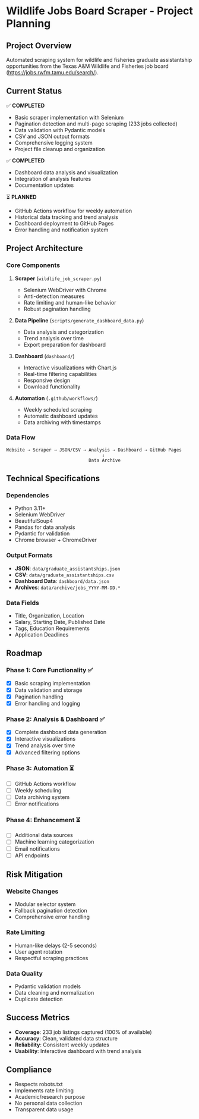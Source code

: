 # Wildlife Jobs Board Scraper - Project Planning

## Project Overview
Automated scraping system for wildlife and fisheries graduate assistantship opportunities from the Texas A&M Wildlife and Fisheries job board (https://jobs.rwfm.tamu.edu/search/).

## Current Status
✅ **COMPLETED**
- Basic scraper implementation with Selenium
- Pagination detection and multi-page scraping (233 jobs collected)
- Data validation with Pydantic models
- CSV and JSON output formats
- Comprehensive logging system
- Project file cleanup and organization

✅ **COMPLETED**
- Dashboard data analysis and visualization  
- Integration of analysis features
- Documentation updates

⏳ **PLANNED**
- GitHub Actions workflow for weekly automation
- Historical data tracking and trend analysis
- Dashboard deployment to GitHub Pages
- Error handling and notification system

## Project Architecture

### Core Components
1. **Scraper** (`wildlife_job_scraper.py`)
   - Selenium WebDriver with Chrome
   - Anti-detection measures
   - Rate limiting and human-like behavior
   - Robust pagination handling

2. **Data Pipeline** (`scripts/generate_dashboard_data.py`)
   - Data analysis and categorization
   - Trend analysis over time
   - Export preparation for dashboard

3. **Dashboard** (`dashboard/`)
   - Interactive visualizations with Chart.js
   - Real-time filtering capabilities
   - Responsive design
   - Download functionality

4. **Automation** (`.github/workflows/`)
   - Weekly scheduled scraping
   - Automatic dashboard updates
   - Data archiving with timestamps

### Data Flow
```
Website → Scraper → JSON/CSV → Analysis → Dashboard → GitHub Pages
                                    ↓
                               Data Archive
```

## Technical Specifications

### Dependencies
- Python 3.11+
- Selenium WebDriver
- BeautifulSoup4
- Pandas for data analysis
- Pydantic for validation
- Chrome browser + ChromeDriver

### Output Formats
- **JSON**: `data/graduate_assistantships.json`
- **CSV**: `data/graduate_assistantships.csv`
- **Dashboard Data**: `dashboard/data.json`
- **Archives**: `data/archive/jobs_YYYY-MM-DD.*`

### Data Fields
- Title, Organization, Location
- Salary, Starting Date, Published Date
- Tags, Education Requirements
- Application Deadlines

## Roadmap

### Phase 1: Core Functionality ✅
- [x] Basic scraping implementation
- [x] Data validation and storage
- [x] Pagination handling
- [x] Error handling and logging

### Phase 2: Analysis & Dashboard ✅
- [x] Complete dashboard data generation
- [x] Interactive visualizations
- [x] Trend analysis over time
- [x] Advanced filtering options

### Phase 3: Automation ⏳
- [ ] GitHub Actions workflow
- [ ] Weekly scheduling
- [ ] Data archiving system
- [ ] Error notifications

### Phase 4: Enhancement ⏳
- [ ] Additional data sources
- [ ] Machine learning categorization
- [ ] Email notifications
- [ ] API endpoints

## Risk Mitigation

### Website Changes
- Modular selector system
- Fallback pagination detection
- Comprehensive error handling

### Rate Limiting
- Human-like delays (2-5 seconds)
- User agent rotation
- Respectful scraping practices

### Data Quality
- Pydantic validation models
- Data cleaning and normalization
- Duplicate detection

## Success Metrics
- **Coverage**: 233 job listings captured (100% of available)
- **Accuracy**: Clean, validated data structure
- **Reliability**: Consistent weekly updates
- **Usability**: Interactive dashboard with trend analysis

## Compliance
- Respects robots.txt
- Implements rate limiting
- Academic/research purpose
- No personal data collection
- Transparent data usage